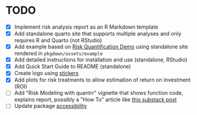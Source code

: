 # TODO

- [x] Implement risk analysis report as an R Markdown template
- [x] Add standalone quarto site that supports multiple analyses and only requires R and Quarto (not RStudio)
- [x] Add example based on [Risk Quantification Demo](https://jabenninghoff.github.io/security/analysis/rq-demo.html) using standalone site rendered in `pkgdown/assets/example`
- [x] Add detailed instructions for installation and use (standalone, RStudio)
- [x] Add Quick Start Guide to README (standalone)
- [x] Create logo using [stickers](https://github.com/jabenninghoff/stickers)
- [x] Add plots for risk treatments to allow estimation of return on investment (ROI)
- [ ] Add "Risk Modeling with quantrr" vignette that shows function code, explains report, possibly a "How To" article like [this substack post](https://diffuser.substack.com/p/how-to-build-a-loss-exceedance-curve)
- [ ] Update package [accessibility](https://pkgdown.r-lib.org/articles/accessibility.html)

